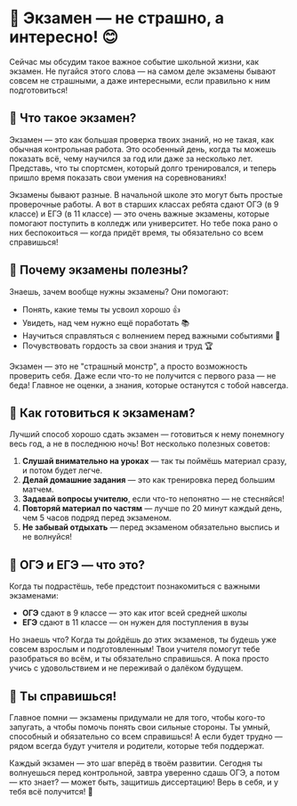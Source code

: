 # 📝 Экзамен — не страшно, а интересно! 😊

Сейчас мы обсудим такое важное событие школьной жизни, как экзамен. Не пугайся этого слова — на самом деле экзамены бывают совсем не страшными, а даже интересными, если правильно к ним подготовиться!

## 🧠 Что такое экзамен?

Экзамен — это как большая проверка твоих знаний, но не такая, как обычная контрольная работа. Это особенный день, когда ты можешь показать всё, чему научился за год или даже за несколько лет. Представь, что ты спортсмен, который долго тренировался, и теперь пришло время показать свои умения на соревнованиях!

Экзамены бывают разные. В начальной школе это могут быть простые проверочные работы. А вот в старших классах ребята сдают ОГЭ (в 9 классе) и ЕГЭ (в 11 классе) — это очень важные экзамены, которые помогают поступить в колледж или университет. Но тебе пока рано о них беспокоиться — когда придёт время, ты обязательно со всем справишься!

## 🤔 Почему экзамены полезны?

Знаешь, зачем вообще нужны экзамены? Они помогают:
- Понять, какие темы ты усвоил хорошо 👍
- Увидеть, над чем нужно ещё поработать 📚
- Научиться справляться с волнением перед важными событиями 🧘
- Почувствовать гордость за свои знания и труд 🏆

Экзамен — это не "страшный монстр", а просто возможность проверить себя. Даже если что-то не получится с первого раза — не беда! Главное не оценки, а знания, которые останутся с тобой навсегда.

## 🎯 Как готовиться к экзаменам?

Лучший способ хорошо сдать экзамен — готовиться к нему понемногу весь год, а не в последнюю ночь! Вот несколько полезных советов:

1. **Слушай внимательно на уроках** — так ты поймёшь материал сразу, и потом будет легче.
2. **Делай домашние задания** — это как тренировка перед большим матчем.
3. **Задавай вопросы учителю**, если что-то непонятно — не стесняйся!
4. **Повторяй материал по частям** — лучше по 20 минут каждый день, чем 5 часов подряд перед экзаменом.
5. **Не забывай отдыхать** — перед экзаменом обязательно выспись и не волнуйся!

## 🌟 ОГЭ и ЕГЭ — что это?

Когда ты подрастёшь, тебе предстоит познакомиться с важными экзаменами:
- **ОГЭ** сдают в 9 классе — это как итог всей средней школы
- **ЕГЭ** сдают в 11 классе — он нужен для поступления в вузы

Но знаешь что? Когда ты дойдёшь до этих экзаменов, ты будешь уже совсем взрослым и подготовленным! Твои учителя помогут тебе разобраться во всём, и ты обязательно справишься. А пока просто учись с удовольствием и не переживай о далёком будущем.

## 💪 Ты справишься!

Главное помни — экзамены придумали не для того, чтобы кого-то запугать, а чтобы помочь понять свои сильные стороны. Ты умный, способный и обязательно со всем справишься! А если будет трудно — рядом всегда будут учителя и родители, которые тебя поддержат.

Каждый экзамен — это шаг вперёд в твоём развитии. Сегодня ты волнуешься перед контрольной, завтра уверенно сдашь ОГЭ, а потом — кто знает? — может быть, защитишь диссертацию! Верь в себя, и у тебя всё получится! 🚀